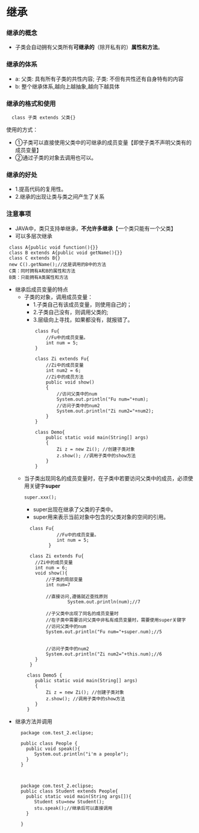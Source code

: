 # 继承
### 继承的概念
* 子类会自动拥有父类所有**可继承的**（除开私有的）**属性和方法**。
### 继承的体系
  * a: 父类: 具有所有子类的共性内容;
	   子类: 不但有共性还有自身特有的内容
  * b: 整个继承体系,越向上越抽象,越向下越具体
### 继承的格式和使用
   ```
     class 子类 extends 父类{}
   ```
   使用的方式：
   * ①子类可以直接使用父类中的可继承的成员变量【即使子类不声明父类有的成员变量】
   * ②通过子类的对象去调用也可以。
### 继承的好处
* 1.提高代码的复用性。
* 2.继承的出现让类与类之间产生了关系
### 注意事项
* JAVA中，类只支持单继承，**不允许多继承**【一个类只能有一个父类】
* 可以多层次继承
```
 class A{public void function(){}}
 class B extends A{public void getName(){}}
 class C extends B{}
 new C().getName();//这是调用的B中的方法
 C类：同时拥有A和B的属性和方法
 B类：只能拥有A类属性和方法
```
* 继承后成员变量的特点
  * 子类的对象，调用成员变量：
    * 1.子类自己有该成员变量，则使用自己的；
    * 2.子类自己没有，则调用父类的;
    * 3.层级向上寻找，如果都没有，就报错了。
    ```
      	class Fu{
     		//Fu中的成员变量。
     		int num = 5;
     	}

     	class Zi extends Fu{
     		//Zi中的成员变量
     		int num2 = 6;
     		//Zi中的成员方法
     		public void show()
     		{
     			//访问父类中的num
     			System.out.println("Fu num="+num);
     			//访问子类中的num2
     			System.out.println("Zi num2="+num2);
     		}
     	}

     	class Demo{
     		public static void main(String[] args)
     		{
     			Zi z = new Zi(); //创建子类对象
     			z.show(); //调用子类中的show方法
     		}
     	}
    ```
  * 当子类出现同名的成员变量时，在子类中若要访问父类中的成员，必须使用关键字**super**
    ```
    super.xxx();
    ```
    * super出现在继承了父类的子类中。
    * super用来表示当前对象中包含的父类对象的空间的引用。
    ```
      class Fu{
     			//Fu中的成员变量。
     			int num = 5;
     		 }

      class Zi extends Fu{
      	//Zi中的成员变量
      	int num = 6;
      	void show(){
      		//子类的局部变量
      		int num=7

      		//直接访问,遵循就近查找原则
                    System.out.println(num);//7

      		//子父类中出现了同名的成员变量时
      		//在子类中需要访问父类中非私有成员变量时，需要使用super关键字
      		//访问父类中的num
      		System.out.println("Fu num="+super.num);//5


      		//访问子类中的num2
      		System.out.println("Zi num2="+this.num);//6
      	}
      }

     class Demo5 {
     	public static void main(String[] args)
     	{
     		Zi z = new Zi(); //创建子类对象
     		z.show(); //调用子类中的show方法
     	}
     }

    ```
* 继承方法并调用
   ```
     package com.test_2.eclipse;

     public class People {
       public void speak(){
     	  System.out.println("i'm a people");
       }
     }



     package com.test_2.eclipse;
     public class Student extends People{
       public static void main(String args[]){
     	  Student stu=new Student();
     	  stu.speak();//继承后可以直接调用
       }

     }
   ```


